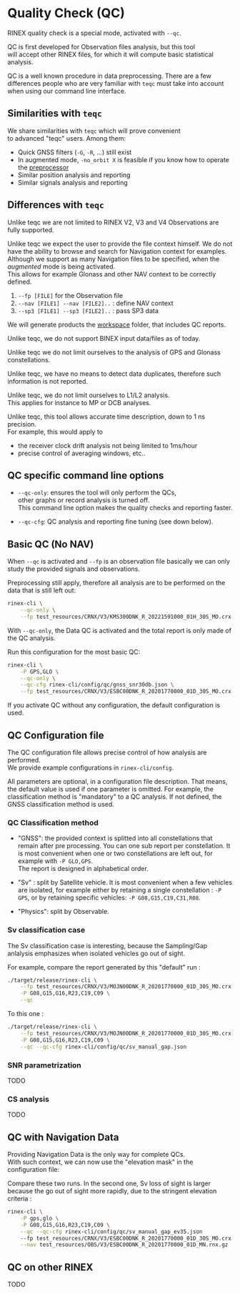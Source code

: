 Quality Check (QC)
==================

RINEX quality check is a special mode, activated with `--qc`.

QC is first developed for Observation files analysis, but this tool  
will accept other RINEX files, for which it will compute basic statistical analysis. 

QC is a well known procedure in data preprocessing. 
There are a few differences people who are very familiar with `teqc` must
take into account when using our command line interface.

## Similarities with `teqc`

We share similarities with `teqc` which will prove convenient  
to advanced "teqc" users.  Among them:

* Quick GNSS filters (`-G`, `-R`, ...) still exist
* In augmented mode, `-no_orbit X` is feasible if you know how to operate the [preprocessor](doc/preprocessing.md)
* Similar position analysis and reporting
* Similar signals analysis and reporting

## Differences with `teqc`

Unlike teqc we are not limited to RINEX V2, V3 and V4 Observations
are fully supported.

Unlike teqc we expect the user to provide the file context
himself. We do not have the ability to browse and search for Navigation context for examples.    
Although we support as many Navigation files to be specified, when the _augmented_ mode is being activated.  
This allows for example Glonass and other NAV context to be correctly defined.
  
1. `--fp [FILE]` for the Observation file
2. `--nav [FILE1] --nav [FILE2]..` : define NAV context 
3. `--sp3 [FILE1] --sp3 [FILE2]..` : pass SP3 data

We will generate products the
[workspace](https://github.com/gwbres/rinex/tree/rinex-cli/workspace)
folder, that includes QC reports.

Unlike teqc, we do not support BINEX input data/files as of today.

Unlike teqc we do not limit ourselves to the analysis of
GPS and Glonass constellations.

Unlike teqc, we have no means to detect data duplicates, therefore
such information is not reported.

Unlike teqc, we do not limit ourselves to L1/L2 analysis.  
This applies for instance to MP or DCB analyses. 

Unlike teqc, this tool allows accurate time description, down to 1 ns precision.  
For example, this would apply to

* the receiver clock drift analysis not being limited to 1ms/hour  
* precise control of averaging windows, etc..

## QC specific command line options

* `--qc-only`: ensures the tool will only perform the QCs,   
other graphs or record analysis is turned off.   
This command line option makes the quality checks and reporting faster.

* `--qc-cfg`: QC analysis and reporting fine tuning (see down below).

## Basic QC (No NAV)

When `--qc` is activated and `--fp` is an observation file
basically we can only study the provided signals and observations.

Preprocessing still apply, therefore all analysis are to be performed
on the data that is still left out:

```bash
rinex-cli \
    --qc-only \
    --fp test_resources/CRNX/V3/KMS300DNK_R_20221591000_01H_30S_MO.crx
```

With `--qc-only`, the Data QC is activated and the total report is only made of the QC analysis.

Run this configuration for the most basic QC:

```bash
rinex-cli \
    -P GPS,GLO \
    --qc-only \
    --qc-cfg rinex-cli/config/qc/gnss_snr30db.json \
    --fp test_resources/CRNX/V3/ESBC00DNK_R_20201770000_01D_30S_MO.crx.gz
```

If you activate QC without any configuration, the default configuration is used.

## QC Configuration file

The QC configuration file allows precise control of how analysis are performed.  
We provide example configurations in `rinex-cli/config`.  

All parameters are optional, in a configuration file description. That means,
the default value is used if one parameter is omitted. For example, the classification
method is "mandatory" to a QC analysis. If not defined, the GNSS classification method is used.


### QC Classification method

- "GNSS": the provided context is splitted into all constellations that remain
after pre processing. You can one sub report per constellation.
It is most convenient when one or two constellations are left out, for example with `-P GLO,GPS`.  
The report is designed in alphabetical order.

- "Sv" : split by Satellite vehicle. It is most convenient when a few vehicles are isolated,
for example either by retaining a single constellation : `-P GPS`, or by retaining
specific vehicles: `-P G08,G15,C19,C31,R08`. 

- "Physics": split by Observable. 

### Sv classification case

The Sv classification case is interesting, because the Sampling/Gap anlalysis emphasizes
when isolated vehicles go out of sight.

For example, compare the report generated by this "default" run : 

```bash
./target/release/rinex-cli \
    --fp test_resources/CRNX/V3/MOJN00DNK_R_20201770000_01D_30S_MO.crx.gz \
    -P G08,G15,G16,R23,C19,C09 \
    --qc
```

To this one :

```bash
./target/release/rinex-cli \
    --fp test_resources/CRNX/V3/MOJN00DNK_R_20201770000_01D_30S_MO.crx.gz \
    -P G08,G15,G16,R23,C19,C09 \
    --qc --qc-cfg rinex-cli/config/qc/sv_manual_gap.json
```

### SNR parametrization

TODO

### CS analysis 

TODO

## QC with Navigation Data

Providing Navigation Data is the only way for complete QCs.  
With such context, we can now use the "elevation mask" in the configuration file:

Compare these two runs. In the second one, Sv loss of sight is larger because
the go out of sight more rapidly, due to the stringent elevation criteria :

```bash
rinex-cli \
    -P gps,glo \
    -P G08,G15,G16,R23,C19,C09 \
    --qc --qc-cfg rinex-cli/config/qc/sv_manual_gap_ev35.json
    --fp test_resources/CRNX/V3/ESBC00DNK_R_20201770000_01D_30S_MO.crx.gz \
    --nav test_resources/OBS/V3/ESBC00DNK_R_20201770000_01D_MN.rnx.gz
```

## QC on other RINEX

TODO
